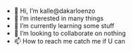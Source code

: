 - 👋 Hi, I’m kalle@dakarloenzo
- 👀 I’m interested in many things
- 🌱 I’m currently learning some stuff
- 💞️ I’m looking to collaborate on nothing
- 📫 How to reach me catch me if U can
<!---
dakarloenzo/dakarloenzo is a ✨ special ✨ repository because its `README.md` (this file) appears on your GitHub profile.
You can click the Preview link to take a look at your changes.
--->
